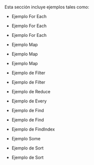 Esta sección incluye ejemplos tales como:

* Ejemplo For Each

* Ejemplo For Each

* Ejemplo For Each

* Ejemplo Map

* Ejemplo Map

* Ejemplo Map

* Ejemplo de Filter

* Ejemplo de Filter

* Ejemplo de Reduce

* Ejemplo de Every

* Ejemplo de Find

* Ejemplo de Find

* Ejemplo de FindIndex

* Ejemplo Some

* Ejemplo de Sort

* Ejemplo de Sort

